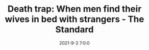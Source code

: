 ---
"title": "Death trap: When men find their wives in bed with strangers - The Standard"
"date": "2021-9-3 7:0:0"
"feed_name": "GOOGLENEWS"
"feed_website": "https://news.google.com/search?q=drilling%2Bincident&hl=en-US&gl=US&ceid=US:en"
"feed_rss": "https://news.google.com/rss/search?q=drilling%2Bincident&hl=en-US&gl=US&ceid=US:en"
"link": "https://www.standardmedia.co.ke/thenairobian/news/2001422420/death-trap-when-men-find-their-wives-in-bed-with-strangers"
"file": "_posts/2021-9-3-7-0-0_GOOGLENEWS_3aa2412ead0ed07cb756d8b23e7614b57f37021f.md"
"accident": "0"
"drilling": "0"
"dead": "0"
"injured": "0"
---